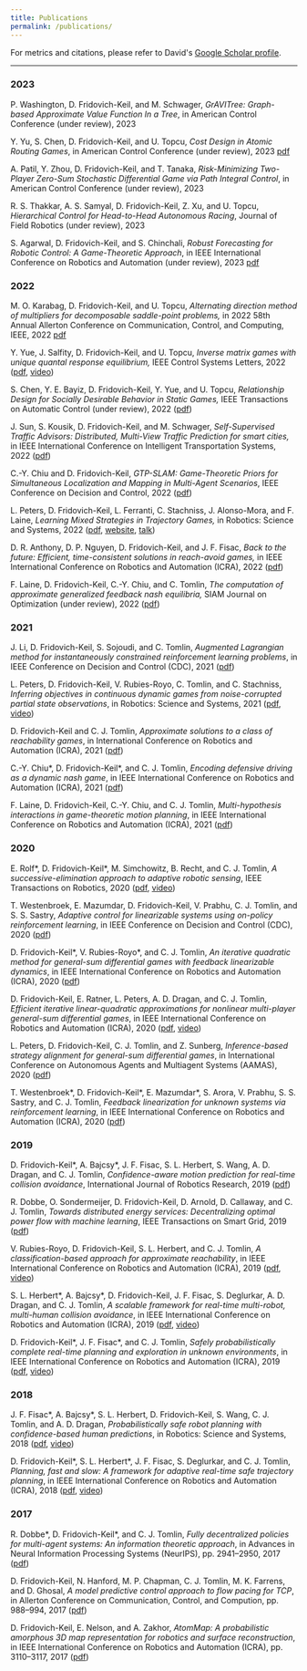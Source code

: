 ```yaml
---
title: Publications
permalink: /publications/
---
```


For metrics and citations, please refer to David's [Google Scholar profile](https://scholar.google.com/citations?user=gqyTnpQAAAAJ&hl=en&oi=ao).

<hr>

### 2023

P. Washington, D. Fridovich-Keil, and M. Schwager, _GrAVITree: Graph-based Approximate Value Function In a Tree_, in American Control Conference (under review), 2023

Y. Yu, S. Chen, D. Fridovich-Keil, and U. Topcu, _Cost Design in Atomic Routing Games_, in American Control Conference (under review), 2023 [pdf](https://arxiv.org/pdf/2210.01221)

A. Patil, Y. Zhou, D. Fridovich-Keil, and T. Tanaka, _Risk-Minimizing Two-Player Zero-Sum Stochastic Differential Game via Path Integral Control_, in American Control Conference (under review), 2023

R. S. Thakkar, A. S. Samyal, D. Fridovich-Keil, Z. Xu, and U. Topcu, _Hierarchical Control for Head-to-Head Autonomous Racing_, Journal of Field Robotics (under review), 2023

S. Agarwal, D. Fridovich-Keil, and S. Chinchali, _Robust Forecasting for Robotic Control: A Game-Theoretic Approach_, in IEEE International Conference on Robotics and Automation (under review), 2023 [pdf](https://arxiv.org/abs/2209.10802)

### 2022

M. O. Karabag, D. Fridovich-Keil, and U. Topcu, _Alternating direction method of multipliers for decomposable saddle-point problems,_ in 2022 58th Annual Allerton Conference on Communication, Control, and Computing, IEEE, 2022 [pdf](https://arxiv.org/pdf/2209.04536.pdf)

Y. Yue, J. Salfity, D. Fridovich-Keil, and U. Topcu, _Inverse matrix games with unique quantal response equilibrium,_ IEEE Control Systems Letters, 2022 ([pdf](https://arxiv.org/abs/2207.08275), [video](https://www.youtube.com/watch?v=EvtPp_DWqgU))

S. Chen, Y. E. Bayiz, D. Fridovich-Keil, Y. Yue, and U. Topcu, _Relationship Design for Socially Desirable Behavior in Static Games,_ IEEE Transactions on Automatic Control (under review), 2022 ([pdf](https://arxiv.org/abs/2207.06392))

J. Sun, S. Kousik, D. Fridovich-Keil, and M. Schwager, _Self-Supervised Traffic Advisors: Distributed, Multi-View Traffic Prediction for smart cities,_ in IEEE International Conference on Intelligent Transportation Systems, 2022 ([pdf](https://arxiv.org/abs/2204.06171))

C.-Y. Chiu and D. Fridovich-Keil, _GTP-SLAM: Game-Theoretic Priors for Simultaneous Localization and Mapping in Multi-Agent Scenarios_, IEEE Conference on Decision and Control, 2022 ([pdf](https://arxiv.org/abs/2203.16690))

L. Peters, D. Fridovich-Keil, L. Ferranti, C. Stachniss, J. Alonso-Mora, and F. Laine, _Learning Mixed Strategies in Trajectory Games,_ in Robotics: Science and Systems, 2022 ([pdf](https://arxiv.org/abs/2205.00291), [website](https://lasse-peters.net/pub/lifted-games/), [talk](https://youtu.be/gT52cKH9pvg))

D. R. Anthony, D. P. Nguyen, D. Fridovich-Keil, and J. F. Fisac, _Back to the future: Efficient, time-consistent solutions in reach-avoid games,_ in IEEE International Conference on Robotics and Automation (ICRA), 2022 ([pdf](http://arxiv.org/abs/2109.07673))

F. Laine, D. Fridovich-Keil, C.-Y. Chiu, and C. Tomlin, _The computation of approximate generalized feedback nash equilibria,_ SIAM Journal on Optimization (under review), 2022 ([pdf](https://arxiv.org/pdf/2101.02900))

### 2021

J. Li, D. Fridovich-Keil, S. Sojoudi, and C. Tomlin, _Augmented Lagrangian method for instantaneously constrained reinforcement learning problems_, in IEEE Conference on Decision and Control (CDC), 2021 ([pdf](https://ieeexplore.ieee.org/iel7/9682670/9682776/09683088.pdf))

L. Peters, D. Fridovich-Keil, V. Rubies-Royo, C. Tomlin, and C. Stachniss, _Inferring objectives in continuous dynamic games from noise-corrupted partial state observations_, in Robotics: Science and Systems, 2021 ([pdf](https://arxiv.org/pdf/2106.03611.pdf), [video](https://youtu.be/BogCsYQX9Pc))

D. Fridovich-Keil and C. J. Tomlin, _Approximate solutions to a class of reachability games_, in International Conference on Robotics and Automation (ICRA), 2021 ([pdf](https://arxiv.org/pdf/2011.00601.pdf))

C.-Y. Chiu\*, D. Fridovich-Keil\*, and C. J. Tomlin, _Encoding defensive driving as a dynamic nash game_, in IEEE International Conference on Robotics and Automation (ICRA), 2021 ([pdf](https://arxiv.org/pdf/2011.04815.pdf))

F. Laine, D. Fridovich-Keil, C.-Y. Chiu, and C. J. Tomlin, _Multi-hypothesis interactions in game-theoretic motion planning_, in IEEE International Conference on Robotics and Automation (ICRA), 2021 ([pdf](https://arxiv.org/pdf/2011.06047.pdf))

### 2020

E. Rolf\*, D. Fridovich-Keil\*, M. Simchowitz, B. Recht, and C. J. Tomlin, _A successive-elimination approach to adaptive robotic sensing_, IEEE Transactions on Robotics, 2020 ([pdf](https://arxiv.org/pdf/1809.10611.pdf), [video](https://youtu.be/mJ9bko8ZUWw))

T. Westenbroek, E. Mazumdar, D. Fridovich-Keil, V. Prabhu, C. J. Tomlin, and S. S. Sastry, _Adaptive control for linearizable systems using on-policy reinforcement learning_, in IEEE Conference on Decision and Control (CDC), 2020 ([pdf](https://ieeexplore.ieee.org/document/9304242/))

D. Fridovich-Keil\*, V. Rubies-Royo\*, and C. J. Tomlin, _An iterative quadratic method for general-sum differential games with feedback linearizable dynamics_, in IEEE International Conference on Robotics and Automation (ICRA), 2020 ([pdf](https://arxiv.org/pdf/1910.00681.pdf))

D. Fridovich-Keil, E. Ratner, L. Peters, A. D. Dragan, and C. J. Tomlin, _Efficient iterative linear-quadratic approximations for nonlinear multi-player general-sum differential games_, in IEEE International Conference on Robotics and Automation (ICRA), 2020 ([pdf](https://arxiv.org/pdf/1909.04694.pdf), [video](https://youtu.be/KPEPk-QrkQ8))

L. Peters, D. Fridovich-Keil, C. J. Tomlin, and Z. Sunberg, _Inference-based strategy alignment for general-sum differential games_, in International Conference on Autonomous Agents and Multiagent Systems (AAMAS), 2020 ([pdf](https://arxiv.org/pdf/2002.04354.pdf))

T. Westenbroek\*, D. Fridovich-Keil\*, E. Mazumdar\*, S. Arora, V. Prabhu, S. S. Sastry, and C. J. Tomlin, _Feedback linearization for unknown systems via reinforcement learning_, in IEEE International Conference on Robotics and Automation (ICRA), 2020 ([pdf](https://ieeexplore.ieee.org/abstract/document/9197158))

### 2019

D. Fridovich-Keil\*, A. Bajcsy\*, J. F. Fisac, S. L. Herbert, S. Wang, A. D. Dragan, and C. J. Tomlin, _Confidence-aware motion prediction for real-time collision avoidance_, International Journal of Robotics Research, 2019 ([pdf](https://journals.sagepub.com/doi/pdf/10.1177/0278364919859436))

R. Dobbe, O. Sondermeijer, D. Fridovich-Keil, D. Arnold, D. Callaway, and C. J. Tomlin, _Towards distributed energy services: Decentralizing optimal power flow with machine learning_, IEEE Transactions on Smart Grid, 2019 ([pdf](https://arxiv.org/pdf/1806.06790.pdf))

V. Rubies-Royo, D. Fridovich-Keil, S. L. Herbert, and C. J. Tomlin, _A classification-based approach for approximate reachability_, in IEEE International Conference on Robotics and Automation (ICRA), 2019 ([pdf](https://arxiv.org/pdf/1803.03237.pdf), [video](https://youtu.be/_thXAaEJYGM))

S. L. Herbert\*, A. Bajcsy\*, D. Fridovich-Keil, J. F. Fisac, S. Deglurkar, A. D. Dragan, and C. J. Tomlin, _A scalable framework for real-time multi-robot, multi-human collision avoidance_, in IEEE International Conference on Robotics and Automation (ICRA), 2019 ([pdf](https://ieeexplore.ieee.org/abstract/document/8794457), [video](https://youtu.be/lJGRHNJ1_Wk))

D. Fridovich-Keil\*, J. F. Fisac\*, and C. J. Tomlin, _Safely probabilistically complete real-time planning and exploration in unknown environments_, in IEEE International Conference on Robotics and Automation (ICRA), 2019 ([pdf](https://arxiv.org/pdf/1811.07834.pdf), [video](https://youtu.be/GKQwFxdJWSA))

### 2018

J. F. Fisac\*, A. Bajcsy\*, S. L. Herbert, D. Fridovich-Keil, S. Wang, C. J. Tomlin, and A. D. Dragan, _Probabilistically safe robot planning with confidence-based human predictions_, in Robotics: Science and Systems, 2018 ([pdf](https://arxiv.org/pdf/1806.00109.pdf), [video](https://youtu.be/2ZRGxWknENg))

D. Fridovich-Keil\*, S. L. Herbert\*, J. F. Fisac, S. Deglurkar, and C. J. Tomlin, _Planning, fast and slow: A framework for adaptive real-time safe trajectory planning_, in IEEE International Conference on Robotics and Automation (ICRA), 2018 ([pdf](https://arxiv.org/pdf/1710.04731.pdf), [video](https://youtu.be/lPdXtR8Ar-E))

### 2017

R. Dobbe\*, D. Fridovich-Keil\*, and C. J. Tomlin, _Fully decentralized policies for multi-agent systems: An information theoretic approach_, in Advances in Neural Information Processing Systems (NeurIPS), pp. 2941–2950, 2017 ([pdf](https://arxiv.org/pdf/1707.06334.pdf))

D. Fridovich-Keil, N. Hanford, M. P. Chapman, C. J. Tomlin, M. K. Farrens, and D. Ghosal, _A model predictive control approach to flow pacing for TCP_, in Allerton Conference on Communication, Control, and Compution, pp. 988–994, 2017 ([pdf](https://ieeexplore.ieee.org/abstract/document/8262845/))

D. Fridovich-Keil, E. Nelson, and A. Zakhor, _AtomMap: A probabilistic amorphous 3D map representation for robotics and surface reconstruction_, in IEEE International Conference on Robotics and Automation (ICRA), pp. 3110–3117, 2017 ([pdf](https://ieeexplore.ieee.org/abstract/document/7989355))
